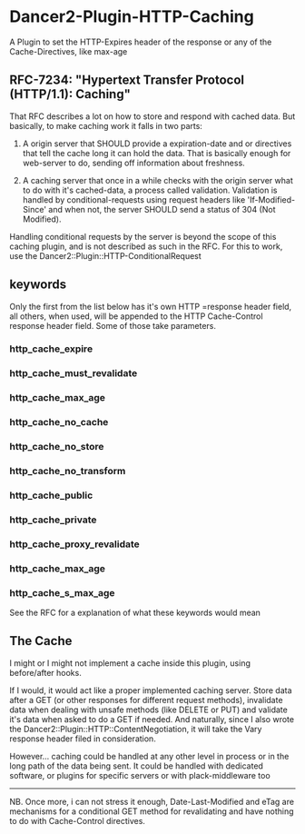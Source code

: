# Dancer2-Plugin-HTTP-Caching
A Plugin to set the HTTP-Expires header of the response or any of the Cache-Directives, like max-age

## RFC-7234: "Hypertext Transfer Protocol (HTTP/1.1): Caching"
That RFC describes a lot on how to store and respond with cached data. But basically, to make caching work it falls in two parts:

1) A origin server that SHOULD provide a expiration-date and or directives that tell the cache long it can hold the data. That is basically enough for web-server to do, sending off information about freshness.

2) A caching server that once in a while checks with the origin server what to do with it's cached-data, a process called validation. Validation is handled by conditional-requests using request headers like 'If-Modified-Since' and when not, the server SHOULD send a status of 304 (Not Modified).

Handling conditional requests by the server is beyond the scope of this caching plugin, and is not described as such in the RFC. For this to work, use the Dancer2::Plugin::HTTP-ConditionalRequest

## keywords

Only the first from the list below has it's own HTTP =response header field, all others, when used, will be appended to the HTTP Cache-Control response header field. Some of those take parameters.

### http_cache_expire

### http_cache_must_revalidate

### http_cache_max_age

### http_cache_no_cache

### http_cache_no_store

### http_cache_no_transform

### http_cache_public

### http_cache_private

### http_cache_proxy_revalidate

### http_cache_max_age

### http_cache_s_max_age

See the RFC for a explanation of what these keywords would mean

## The Cache

I might or I might not implement a cache inside this plugin, using before/after hooks.

If I would, it would act like a proper implemented caching server. Store data after a GET (or other responses for different request methods), invalidate data when dealing with unsafe methods (like DELETE or PUT) and validate it's data when asked to do a GET if needed. And naturally, since I also wrote the Dancer2::Plugin::HTTP::ContentNegotiation, it will take the Vary response header filed in consideration.

However... caching could be handled at any other level in process or in the long path of the data being sent. It could be handled with dedicated software, or plugins for specific servers or with plack-middleware too

---
NB. Once more, i can not stress it enough, Date-Last-Modified and eTag are mechanisms for a conditional GET method for revalidating and have nothing to do with Cache-Control directives.
